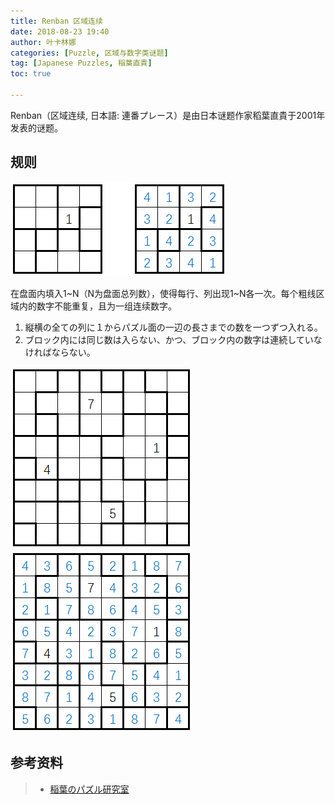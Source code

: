 ```yaml
---
title: Renban 区域连续
date: 2018-08-23 19:40
author: 叶卡林娜
categories: [Puzzle, 区域与数字类谜题]
tag: [Japanese Puzzles, 稲葉直貴]
toc: true

---
```


Renban（区域连续, 日本語:  連番プレース）是由日本谜题作家稻葉直貴于2001年发表的谜题。

## 规则

![Renban 小型例题，作者：稲葉直貴](/images/renban.png)

在盘面内填入1~N（N为盘面总列数），使得每行、列出现1~N各一次。每个粗线区域内的数字不能重复，且为一组连续数字。

1. 縦横の全ての列に１からパズル面の一辺の長さまでの数を一つずつ入れる。 
2. ブロック内には同じ数は入らない、かつ、ブロック内の数字は連続していなければならない。

![Renban 例题，作者：稲葉直貴](/images/renban_e.png)
![Renban 例题解答](/images/renban_a.png)

## 参考资料

> - [稲葉のパズル研究室](http://inabapuzzle.com/honkaku/renban.html)







